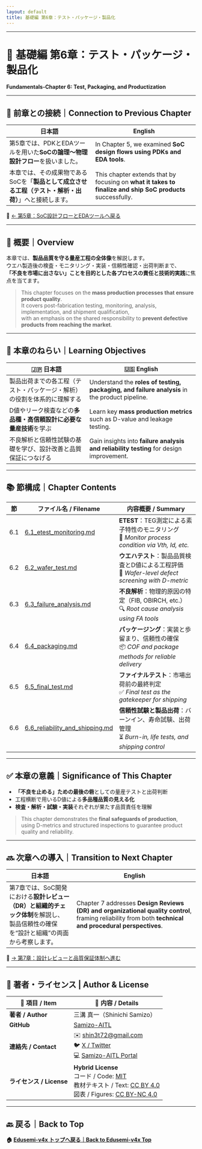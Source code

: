 ```yaml
---
layout: default
title: 基礎編 第6章：テスト・パッケージ・製品化 
---
```


---

# 📘 基礎編 第6章：テスト・パッケージ・製品化  
**Fundamentals-Chapter 6: Test, Packaging, and Productization**

---

## 🔁 前章との接続｜Connection to Previous Chapter

| 日本語                                                                                                      | English                                                                                                      |
|-------------------------------------------------------------------------------------------------------------|--------------------------------------------------------------------------------------------------------------|
| 第5章では、PDKとEDAツールを用いた**SoCの論理〜物理設計フロー**を扱いました。                                 | In Chapter 5, we examined **SoC design flows using PDKs and EDA tools**.                                    |
| 本章では、その成果物であるSoCを「**製品として成立させる工程（テスト・解析・出荷）**」へと接続します。         | This chapter extends that by focusing on **what it takes to finalize and ship SoC products** successfully.  |

📎 [← 第5章：SoC設計フローとEDAツールへ戻る](../chapter5_soc_design_flow/README.md)

---

## 🧭 概要｜Overview

本章では、**製品品質を守る量産工程の全体像**を解説します。  
ウエハ製造後の検査・モニタリング・実装・信頼性確認・出荷判断まで、  
**「不良を市場に出さない」ことを目的とした各プロセスの責任と技術的実践**に焦点を当てます。

> This chapter focuses on the **mass production processes that ensure product quality**.  
> It covers post-fabrication testing, monitoring, analysis, implementation, and shipment qualification,  
> with an emphasis on the shared responsibility to **prevent defective products from reaching the market**.

---

## 🎯 本章のねらい｜Learning Objectives

| 🇯🇵 日本語                                                                                  | 🇺🇸 English                                                                                   |
|-------------------------------------------------------------------------------------------|----------------------------------------------------------------------------------------------|
| 製品出荷までの各工程（テスト・パッケージ・解析）の役割を体系的に理解する                         | Understand the **roles of testing, packaging, and failure analysis** in the product pipeline. |
| D値やリーク検査などの**多品種・高信頼設計に必要な量産技術**を学ぶ                                | Learn key **mass production metrics** such as D-value and leakage testing.                   |
| 不良解析と信頼性試験の基礎を学び、設計改善と品質保証につなげる                                   | Gain insights into **failure analysis and reliability testing** for design improvement.       |

---

## 📚 節構成｜Chapter Contents

| 節 | ファイル名 / Filename | 内容概要 / Summary |
|----|------------------------|---------------------|
| 6.1 | [6.1_etest_monitoring.md](6.1_etest_monitoring.md) | **ETEST**：TEG測定による素子特性のモニタリング<br>📐 *Monitor process condition via Vth, Id, etc.* |
| 6.2 | [6.2_wafer_test.md](6.2_wafer_test.md) | **ウエハテスト**：製品品質検査とD値による工程評価<br>🧪 *Wafer-level defect screening with D-metric* |
| 6.3 | [6.3_failure_analysis.md](6.3_failure_analysis.md) | **不良解析**：物理的原因の特定（FIB, OBIRCH, etc.）<br>🔍 *Root cause analysis using FA tools* |
| 6.4 | [6.4_packaging.md](6.4_packaging.md) | **パッケージング**：実装と歩留まり、信頼性の確保<br>📦 *COF and package methods for reliable delivery* |
| 6.5 | [6.5_final_test.md](6.5_final_test.md) | **ファイナルテスト**：市場出荷前の最終判定<br>✅ *Final test as the gatekeeper for shipping* |
| 6.6 | [6.6_reliability_and_shipping.md](6.6_reliability_and_shipping.md) | **信頼性試験と製品出荷**：バーンイン、寿命試験、出荷管理<br>⏳ *Burn-in, life tests, and shipping control* |

---

## ✅ 本章の意義｜Significance of This Chapter

- **「不良を止める」ための最後の砦**としての量産テストと出荷判断  
- 工程横断で用いるD値による**多品種品質の見える化**
- **検査・解析・試験・実装**それぞれが果たす品質責任を理解

> This chapter demonstrates the **final safeguards of production**,  
> using D-metrics and structured inspections to guarantee product quality and reliability.

---

## 🔜 次章への導入｜Transition to Next Chapter

| 日本語                                                                                                   | English                                                                                              |
|----------------------------------------------------------------------------------------------------------|--------------------------------------------------------------------------------------------------------|
| 第7章では、SoC開発における**設計レビュー（DR）と組織的チェック体制**を解説し、<br>製品信頼性の確保を“設計と組織”の両面から考察します。 | Chapter 7 addresses **Design Reviews (DR) and organizational quality control**, framing reliability from both **technical and procedural perspectives**. |

📎 [→ 第7章：設計レビューと品質保証体制へ進む](../chapter7_design_review_and_org/README.md)

---

## 👤 **著者・ライセンス | Author & License**

| 📌 項目 / Item | 📄 内容 / Details |
|------|------|
| **著者 / Author** | 三溝 真一（Shinichi Samizo） |
| **GitHub** | [Samizo-AITL](https://github.com/Samizo-AITL) |
| **連絡先 / Contact** | ✉️ [shin3t72@gmail.com](mailto:shin3t72@gmail.com)<br>🐦 [X / Twitter](https://x.com/shin3t72)<br>💻 [Samizo-AITL Portal](https://samizo-aitl.github.io/) |
| **ライセンス / License** | **Hybrid License**<br>コード / Code: [MIT](https://opensource.org/licenses/MIT)<br>教材テキスト / Text: [CC BY 4.0](https://creativecommons.org/licenses/by/4.0/)<br>図表 / Figures: [CC BY-NC 4.0](https://creativecommons.org/licenses/by-nc/4.0/) |

---

## 🔙 戻る｜Back to Top
**🏠 [Edusemi-v4x トップへ戻る｜Back to Edusemi-v4x Top](../README.md)**

